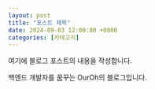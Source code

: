 ```yaml
---
layout: post
title: "포스트 제목"
date: 2024-09-03 12:00:00 +0000
categories: [카테고리]
---
```

여기에 블로그 포스트의 내용을 작성합니다.

백엔드 개발자를 꿈꾸는 OurOh의 블로그입니다.
